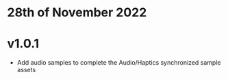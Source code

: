 # 28th of November 2022
# v1.0.1

+ Add audio samples to complete the Audio/Haptics synchronized sample assets

